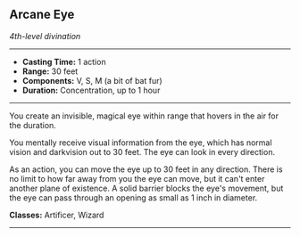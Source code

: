 ﻿## Arcane Eye
*4th-level divination*
___
- **Casting Time:** 1 action
- **Range:** 30 feet
- **Components:** V, S, M (a bit of bat fur)
- **Duration:** Concentration, up to 1 hour

---
You create an invisible, magical eye within range that hovers in the air for the duration.

You mentally receive visual information from the eye, which has normal vision and darkvision out to 30 feet. The eye can look in every direction.

As an action, you can move the eye up to 30 feet in any direction. There is no limit to how far away from you the eye can move, but it can't enter another plane of existence. A solid barrier blocks the eye's movement, but the eye can pass through an opening as small as 1 inch in diameter.

**Classes:** Artificer, Wizard


---
